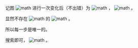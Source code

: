 记图 ![math](https://render.githubusercontent.com/render/math?math=S) 进行一次变化后（不出错）为 ![math](https://render.githubusercontent.com/render/math?math=f%28S%29) ， ![math](https://render.githubusercontent.com/render/math?math=%7CS%7C%3D%5Csum_%7Bu%5Cin%20S%7D%5Bu%3D1%5D) 。

显然不存在 ![math](https://render.githubusercontent.com/render/math?math=%7Cf%28S%29%7C%3D2) 的 ![math](https://render.githubusercontent.com/render/math?math=S) 。

所以每一步是唯一的。

搜索即可， ![math](https://render.githubusercontent.com/render/math?math=O%28n%5E3%29%5Csim%20O%28n%5E5%29) 。
